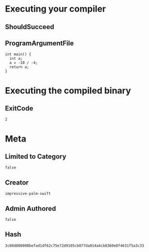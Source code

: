 # Executing your compiler

## ShouldSucceed

## ProgramArgumentFile

```
int main() {
  int a;
  a = -10 / -4;
  return a;
}
```

# Executing the compiled binary

## ExitCode

```
2
```

# Meta

## Limited to Category

```
false
```

## Creator

```
impressive-palm-swift
```

## Admin Authored

```
false
```

## Hash

```
3c08d808008befad1df62c75e72d9105cb077da814a4cb8360e8f4631f5a3c33
```
